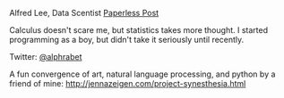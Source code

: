 Alfred Lee, Data Scentist [Paperless Post](http://www.paperlesspost.com/)

Calculus doesn't scare me, but statistics takes more thought. I started programming as a boy, but didn't take it seriously until recently.

Twitter: [@alphrabet](https://twitter.com/Alphrabet)

A fun convergence of art, natural language processing, and python by a friend of mine: http://jennazeigen.com/project-synesthesia.html
